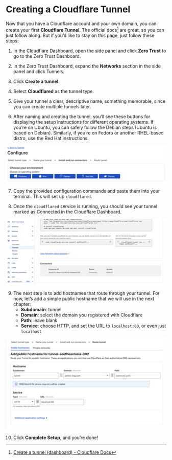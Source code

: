 # Creating a Cloudflare Tunnel

Now that you have a Cloudflare account and your own domain, you can create your first **Cloudflare Tunnel**. The official docs[^1] are great, so you can just follow along. But if you’d like to stay on this page, just follow these steps:

1. In the Cloudflare Dashboard, open the side panel and click **Zero Trust** to go to the Zero Trust Dashboard.

2. In the Zero Trust Dashboard, expand the **Networks** section in the side panel and click Tunnels.

3. Click **Create a tunnel**.

4. Select **Cloudflared** as the tunnel type.

5. Give your tunnel a clear, descriptive name, something memorable, since you can create multiple tunnels later.

6. After naming and creating the tunnel, you’ll see these buttons for displaying the setup instructions for different operating systems. If you’re on Ubuntu, you can safely follow the Debian steps (Ubuntu is based on Debian). Similarly, if you’re on Fedora or another RHEL-based distro, use the Red Hat instructions.

![Figure 1](../images/tunnel-setup-1.png)

7. Copy the provided configuration commands and paste them into your terminal. This will set up `cloudflared`.

8. Once the `cloudflared` service is running, you should see your tunnel marked as Connected in the Cloudflare Dashboard.

![Figure 2](../images/tunnel-setup-2.png)

9. The next step is to add hostnames that route through your tunnel. For now, let’s add a simple public hostname that we will use in the next chapter:
    - **Subdomain**: tunnel
    - **Domain**: select the domain you registered with Cloudflare
    - **Path**: leave blank
    - **Service**: choose HTTP, and set the URL to `localhost:80`, or even just `localhost`

![Figure 3](../images/tunnel-setup-3.png)

10. Click **Complete Setup**, and you’re done!

[^1]: [Create a tunnel (dashboard) - Cloudflare Docs](https://developers.cloudflare.com/cloudflare-one/connections/connect-networks/get-started/create-remote-tunnel/)
